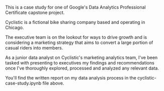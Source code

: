 This is a case study for one of Google's Data Analytics Professional Certificate capstone project.

Cyclistic is a fictional bike sharing company based and operating in Chicago. 

The executive team is on the lookout for ways to drive growth and is considering a marketing strategy that aims to convert a large portion of casual riders into members.

As a junior data analyst on Cyclistic's marketing analytics team, I've been tasked with presenting to executives my findings and recommendations once I've thoroughly explored, processed and analyzed any relevant data.

You'll find the written report on my data analysis process in the cyclistic-case-study.ipynb file above. 
